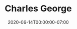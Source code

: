 ---
title: Charles George
date: 2020-06-14T00:00:00-07:00
tags:
  - eagle
description:
draft: false
---